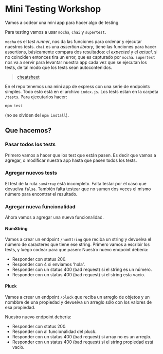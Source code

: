 # Mini Testing Workshop

Vamos a codear una mini app para hacer algo de testing.

Para testing vamos a usar `mocha`, `chai` y `supertest`.

`mocha` es el _test runner_, nos da las funciones para ordenar y ejecutar nuestros tests.
`chai` es una _assertion library_, tiene las funciones para hacer assertions, básicamente compara dos resultados: el _expected_ y el _actual_, si no coinciden entonces tira un error, que es capturado por `mocha`.
`supertest` nos va a servir para levantar nuestra app cada vez que se ejecutan los tests, de tal modo que los tests sean autocontenidos.

> [cheatsheet](https://github.com/Euricom/training-workshop-JS-VUE-2017Q1/blob/master/slides/unit-tests.md)

En el repo tenemos una mini app de express con una serie de endpoints simples. Todo esto está en el archivo `index.js`.
Los tests estan en la carpeta `/tests`. Para ejecutarlos hacer:

```bash
npm test
```

(no se olviden del `npm install`).

## Que hacemos?

### Pasar todos los tests

Primero vamos a hacer que los test que están pasen. Es decir que vamos a agregar, o modificar nuestra app hasta que pasen todos los tests.

### Agregar nuevos tests

El test de la ruta `sumArray` está incompleto. Falta testar por el caso que devuelva `false`. También falta testear que no sumen dos veces el mismo número para encontrar el resultado.

### Agregar nueva funcionalidad

Ahora vamos a agregar una nueva funcionalidad.

#### NumString

Vamos a crear un endpoint `/numString` que reciba un string y devuelva el número de caracteres que tiene ese string.
Primero vamos a escribir los tests, y luego codear para que pasen:
Nuestro nuevo endpoint deberia:

* Responder con status 200.
* Responder con 4 si enviamos 'hola'.
* Responder con un status 400 (bad request) si el string es un número.
* Responder con un status 400 (bad request) si el string esta vacio.

#### Pluck

Vamos a crear un endpoint `/pluck` que reciba un arreglo de objetos y un nombbre de una propiedad y devuelva un arreglo sólo con los valores de esa propiedad.

Nuestro nuevo endpoint deberia:

* Responder con status 200.
* Responder con al funcionalidad del pluck.
* Responder con un status 400 (bad request) si array no es un arreglo.
* Responder con un status 400 (bad request) si el string propiedad está vacio.